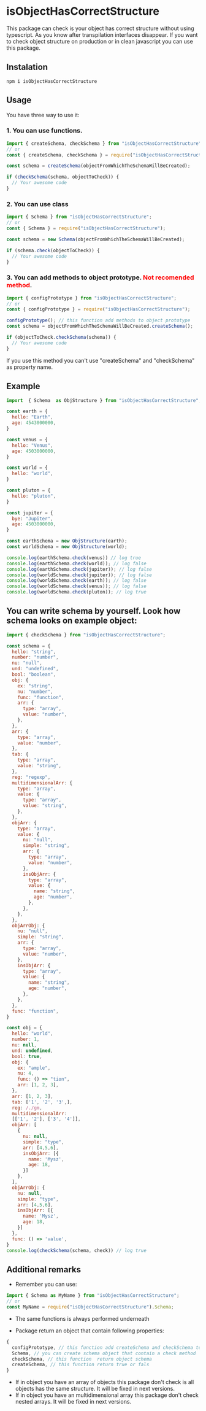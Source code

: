 # isObjectHasCorrectStructure

This package can check is your object has correct structure without using typescript. As you know after transpilation interfaces disappear. If you want to check object structure on production or in clean javascript you can use this package.

## Instalation

`npm i isObjectHasCorrectStructure` 

## Usage

You have three way to use it:

### 1. You can use functions.

```javascript
import { createSchema, checkSchema } from "isObjectHasCorrectStructure";
// or
const { createSchema, checkSchema } = require("isObjectHasCorrectStructure");

const schema = createSchema(objectFromWhichTheSchemaWillBeCreated);

if (checkSchema(schema, objectToCheck)) {
  // Your awesome code
}
```

### 2. You can use class

```javascript
import { Schema } from "isObjectHasCorrectStructure";
// or
const { Schema } = require("isObjectHasCorrectStructure");

const schema = new Schema(objectFromWhichTheSchemaWillBeCreated);

if (schema.check(objectToCheck)) {
  // Your awesome code
}
```

### 3. You can add methods to object prototype. <span style="color:red"><b>Not recomended method</b></span>.

```javascript
import { configPrototype } from "isObjectHasCorrectStructure";
// or
const { configPrototype } = require("isObjectHasCorrectStructure");

configPrototype(); // this function add methods to object prototype
const schema = objectFromWhichTheSchemaWillBeCreated.createSchema();

if (objectToCheck.checkSchema(schema)) {
  // Your awesome code
}
```
If you use this method you can't use "createSchema" and "checkSchema" as property name.

## Example

```javascript
import  { Schema  as ObjStructure } from "isObjectHasCorrectStructure";

const earth = {
  hello: "Earth",
  age: 4543000000,
}

const venus = {
  hello: "Venus",
  age: 4503000000,
}

const world = {
  hello: "world",
}

const pluton = {
  hello: "pluton",
}

const jupiter = {
  bye: "Jupiter",
  age: 4503000000, 
}

const earthSchema = new ObjStructure(earth);
const worldSchema = new ObjStructure(world);

console.log(earthSchema.check(venus)) // log true
console.log(earthSchema.check(world)); // log false
console.log(earthSchema.check(jupiter)); // log false
console.log(worldSchema.check(jupiter)); // log false
console.log(worldSchema.check(earth)); // log false
console.log(worldSchema.check(venus)); // log false
console.log(worldSchema.check(pluton)); // log true

```

## You can write schema by yourself. Look how schema looks on example object:

```javascript
import { checkSchema } from "isObjectHasCorrectStructure";

const schema = {
  hello: "string",
  number: "number",
  nu: "null",
  und: "undefined",
  bool: "boolean",
  obj: {
    ex: "string",
    nu: "number",
    func: "function",
    arr: {
      type: "array",
      value: "number",
    },
  },
  arr: {
    type: "array",
    value: "number",
  },
  tab: {
    type: "array",
    value: "string",
  },
  reg: "regexp",
  multidimensionalArr: {
    type: "array",
    value: {
      type: "array",
      value: "string",
    },
  },
  objArr: {
    type: "array",
    value: {
      nu: "null",
      simple: "string",
      arr: {
        type: "array",
        value: "number",
      },
      insObjArr: {
        type: "array",
        value: {
          name: "string",
          age: "number",
        },
      },
    },
  },
  objArrObj: {
    nu: "null",
    simple: "string",
    arr: {
      type: "array",
      value: "number",
    },
    insObjArr: {
      type: "array",
      value: {
        name: "string",
        age: "number",
      },
    },
  },
  func: "function",
}

const obj = {
  hello: "world",
  number: 1,
  nu: null,
  und: undefined,
  bool: true,
  obj: {
    ex: "ample",
    nu: 4,
    func: () => "tion",
    arr: [1, 2, 3],
  },
  arr: [1, 2, 3],
  tab: ['1', '2', '3',],
  reg: /./gm,
  multidimensionalArr:
  [['1', '2'], ['3', '4']],
  objArr: [
    {
      nu: null,
      simple: "type",
      arr: [4,5,6],
      insObjArr: [{
        name: 'Mysz',
        age: 18,
      }]
    },
  ],
  objArrObj: {
    nu: null,
    simple: "type",
    arr: [4,5,6],
    insObjArr: [{
      name: 'Mysz',
      age: 18,
    }]
  },
  func: () => 'value',
}
console.log(checkSchema(schema, check)) // log true
```

## Additional remarks

* Remember you can use:
```javascript
import { Schema as MyName } from "isObjectHasCorrectStructure";
// or
const MyName = require("isObjectHasCorrectStructure").Schema;
```

* The same functions is always performed underneath

* Package return an object that contain following properties:
```javascript
{
  configPrototype, // this function add createSchema and checkSchema to object prototype
  Schema, // you can create schema object that contain a check method
  checkSchema, // this function  return object schema
  createSchema, // this function return true or fals
}
```
* If in object you have an array of objects this package don't check is all objects has the same structure. It will be fixed in next versions.
* If in object you have an multidimensional array this package don't check nested arrays. It will be fixed in next versions.